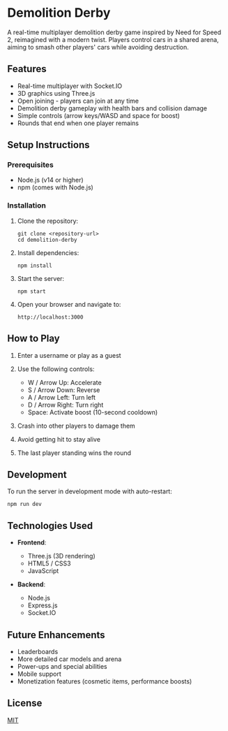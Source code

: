 # Demolition Derby

A real-time multiplayer demolition derby game inspired by Need for Speed 2, reimagined with a modern twist. Players control cars in a shared arena, aiming to smash other players' cars while avoiding destruction.

## Features

- Real-time multiplayer with Socket.IO
- 3D graphics using Three.js
- Open joining - players can join at any time
- Demolition derby gameplay with health bars and collision damage
- Simple controls (arrow keys/WASD and space for boost)
- Rounds that end when one player remains

## Setup Instructions

### Prerequisites

- Node.js (v14 or higher)
- npm (comes with Node.js)

### Installation

1. Clone the repository:
   ```
   git clone <repository-url>
   cd demolition-derby
   ```

2. Install dependencies:
   ```
   npm install
   ```

3. Start the server:
   ```
   npm start
   ```

4. Open your browser and navigate to:
   ```
   http://localhost:3000
   ```

## How to Play

1. Enter a username or play as a guest
2. Use the following controls:
   - W / Arrow Up: Accelerate
   - S / Arrow Down: Reverse
   - A / Arrow Left: Turn left
   - D / Arrow Right: Turn right
   - Space: Activate boost (10-second cooldown)

3. Crash into other players to damage them
4. Avoid getting hit to stay alive
5. The last player standing wins the round

## Development

To run the server in development mode with auto-restart:

```
npm run dev
```

## Technologies Used

- **Frontend**:
  - Three.js (3D rendering)
  - HTML5 / CSS3
  - JavaScript

- **Backend**:
  - Node.js
  - Express.js
  - Socket.IO

## Future Enhancements

- Leaderboards
- More detailed car models and arena
- Power-ups and special abilities
- Mobile support
- Monetization features (cosmetic items, performance boosts)

## License

[MIT](LICENSE)